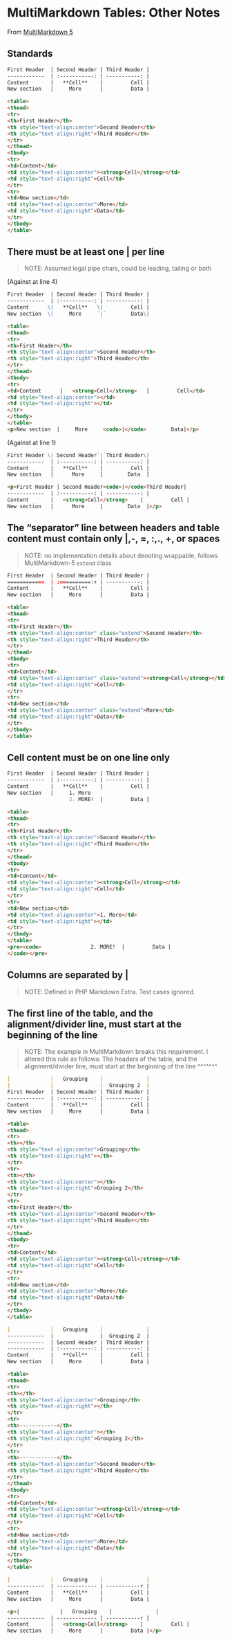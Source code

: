 # MultiMarkdown Tables: Other Notes
From [MultiMarkdown 5](http://fletcher.github.io/MultiMarkdown-5)

## Standards

```markdown
First Header  | Second Header | Third Header |
------------  | :-----------: | -----------: |
Content       |   **Cell**    |         Cell |
New section   |     More      |         Data |
```
```html
<table>
<thead>
<tr>
<th>First Header</th>
<th style="text-align:center">Second Header</th>
<th style="text-align:right">Third Header</th>
</tr>
</thead>
<tbody>
<tr>
<td>Content</td>
<td style="text-align:center"><strong>Cell</strong></td>
<td style="text-align:right">Cell</td>
</tr>
<tr>
<td>New section</td>
<td style="text-align:center">More</td>
<td style="text-align:right">Data</td>
</tr>
</tbody>
</table>
```

## There must be at least one | per line
> NOTE: Assumed legal pipe chars, could be leading, tailing or both

(Against at line 4)
```markdown
First Header  | Second Header | Third Header |
------------  | :-----------: | -----------: |
Content      \|   **Cell**   \|         Cell |
New section  \|     More     `|`        Data\|
```
```html
<table>
<thead>
<tr>
<th>First Header</th>
<th style="text-align:center">Second Header</th>
<th style="text-align:right">Third Header</th>
</tr>
</thead>
<tbody>
<tr>
<td>Content      |   <strong>Cell</strong>   |         Cell</td>
<td style="text-align:center"></td>
<td style="text-align:right"></td>
</tr>
</tbody>
</table>
<p>New section  |     More     <code>|</code>        Data|</p>
```

(Against at line 1)
```markdown
First Header \| Second Header`|`Third Header\|
------------  | :-----------: | -----------: |
Content       |   **Cell**    |         Cell |
New section   |      More     |        Data  |
```
```html
<p>First Header | Second Header<code>|</code>Third Header|
------------  | :-----------: | -----------: |
Content       |   <strong>Cell</strong>    |         Cell |
New section   |      More     |        Data  |</p>
```

## The “separator” line between headers and table content must contain only |,-, =, :,., +, or spaces
> NOTE: no implementation details about denoting wrappable, follows MultiMarkdown-5 `extend` class

```markdown
First Header  | Second Header | Third Header |
============  | :==========:+ | -----------: |
Content       |   **Cell**    |         Cell |
New section   |     More      |         Data |
```
```html
<table>
<thead>
<tr>
<th>First Header</th>
<th style="text-align:center" class="extend">Second Header</th>
<th style="text-align:right">Third Header</th>
</tr>
</thead>
<tbody>
<tr>
<td>Content</td>
<td style="text-align:center" class="extend"><strong>Cell</strong></td>
<td style="text-align:right">Cell</td>
</tr>
<tr>
<td>New section</td>
<td style="text-align:center" class="extend">More</td>
<td style="text-align:right">Data</td>
</tr>
</tbody>
</table>
```

## Cell content must be on one line only

```markdown
First Header  | Second Header | Third Header |
------------  | :-----------: | -----------: |
Content       |   **Cell**    |         Cell |
New section   |     1. More
                    2. MORE!  |         Data |
```
```html
<table>
<thead>
<tr>
<th>First Header</th>
<th style="text-align:center">Second Header</th>
<th style="text-align:right">Third Header</th>
</tr>
</thead>
<tbody>
<tr>
<td>Content</td>
<td style="text-align:center"><strong>Cell</strong></td>
<td style="text-align:right">Cell</td>
</tr>
<tr>
<td>New section</td>
<td style="text-align:center">1. More</td>
<td style="text-align:right"></td>
</tr>
</tbody>
</table>
<pre><code>                2. MORE!  |         Data |
</code></pre>
```

## Columns are separated by |
> NOTE: Defined in PHP Markdown Extra. Test cases ignored.

## The first line of the table, and the alignment/divider line, must start at the beginning of the line
> NOTE: The example in MultiMarkdown breaks this requirement. I altered this rule as follows:
> The headers of the table, and the alignment/divider line, must start at the beginning of the line
>     ^^^^^^^

```markdown
|             |   Grouping    |              |
|             |               |  Grouping 2  |
First Header  | Second Header | Third Header |
------------  | :-----------: | -----------: |
Content       |   **Cell**    |         Cell |
New section   |     More      |         Data |
```
```html
<table>
<thead>
<tr>
<th></th>
<th style="text-align:center">Grouping</th>
<th style="text-align:right"></th>
</tr>
<tr>
<th></th>
<th style="text-align:center"></th>
<th style="text-align:right">Grouping 2</th>
</tr>
<tr>
<th>First Header</th>
<th style="text-align:center">Second Header</th>
<th style="text-align:right">Third Header</th>
</tr>
</thead>
<tbody>
<tr>
<td>Content</td>
<td style="text-align:center"><strong>Cell</strong></td>
<td style="text-align:right">Cell</td>
</tr>
<tr>
<td>New section</td>
<td style="text-align:center">More</td>
<td style="text-align:right">Data</td>
</tr>
</tbody>
</table>
```

```markdown
|             |   Grouping    |              |
------------  |               |  Grouping 2  |
------------  | Second Header | Third Header |
------------  | :-----------: | -----------: |
Content       |   **Cell**    |         Cell |
New section   |     More      |         Data |
```
```html
<table>
<thead>
<tr>
<th></th>
<th style="text-align:center">Grouping</th>
<th style="text-align:right"></th>
</tr>
<tr>
<th>------------</th>
<th style="text-align:center"></th>
<th style="text-align:right">Grouping 2</th>
</tr>
<tr>
<th>------------</th>
<th style="text-align:center">Second Header</th>
<th style="text-align:right">Third Header</th>
</tr>
</thead>
<tbody>
<tr>
<td>Content</td>
<td style="text-align:center"><strong>Cell</strong></td>
<td style="text-align:right">Cell</td>
</tr>
<tr>
<td>New section</td>
<td style="text-align:center">More</td>
<td style="text-align:right">Data</td>
</tr>
</tbody>
</table>
```

```markdown
|             |   Grouping    |              |
------------  | ------------- | -----------r |
Content       |   **Cell**    |         Cell |
New section   |     More      |         Data |
```
```html
<p>|             |   Grouping    |              |
------------  | ------------- | -----------r |
Content       |   <strong>Cell</strong>    |         Cell |
New section   |     More      |         Data |</p>
```
